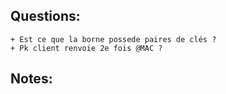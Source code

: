 ## Questions:
    + Est ce que la borne possede paires de clés ?
    + Pk client renvoie 2e fois @MAC ?

## Notes:

